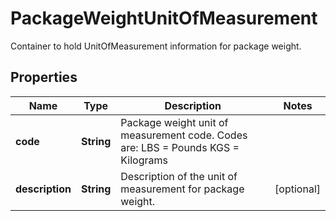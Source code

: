 

# PackageWeightUnitOfMeasurement

Container to hold UnitOfMeasurement information for package weight.

## Properties

| Name | Type | Description | Notes |
|------------ | ------------- | ------------- | -------------|
|**code** | **String** | Package weight unit of measurement code.  Codes are:  LBS &#x3D; Pounds KGS &#x3D; Kilograms |  |
|**description** | **String** | Description of the unit of measurement for package weight. |  [optional] |



